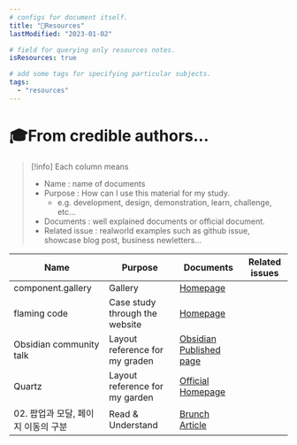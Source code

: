 ```yaml
---
# configs for document itself.
title: "🚚Resources"
lastModified: "2023-01-02"

# field for querying only resources notes.
isResources: true

# add some tags for specifying particular subjects.
tags:
  - "resources"
---
```

# 🎓From credible authors...
> [!info] Each column means
> - Name : name of documents
> - Purpose : How can I use this material for my study.
> 	- e.g. development, design, demonstration, learn, challenge, etc...
> - Documents : well explained documents or official document.
> - Related issue : realworld examples such as github issue, showcase blog post, business newletters...

| Name                    | Purpose                        | Documents                                                                                                 | Related issues |
| ----------------------- | ------------------------------ | --------------------------------------------------------------------------------------------------------- | -------------- |
| component.gallery       | Gallery                        | [Homepage](https://component.gallery/)                                                                    |                |
| flaming code            | Case study through the website | [Homepage](https://flaming.codes/ko)                                                                      |                |
| Obsidian community talk | Layout reference for my graden | [Obsidian Published page](https://publish.obsidian.md/hub/01+-+Community/Events/Obsidian+Community+Talks) |                |
| Quartz                  | Layout reference for my garden | [Official Homepage](https://quartz.jzhao.xyz/)                                                            |                |
| 02. 팝업과 모달, 페이지 이동의 구분                        | Read & Understand                               | [Brunch Article](https://brunch.co.kr/@bcc5736f7b26444/1)                                                               |                |